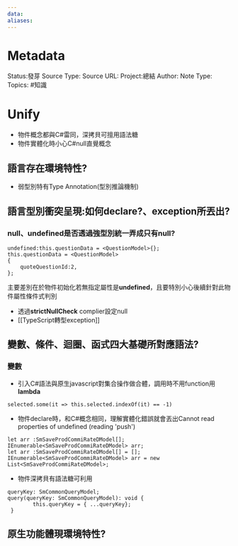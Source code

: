 ```yaml
---
data:
aliases:
---
```

# Metadata
Status:發芽
Source Type:
Source URL:
Project:總結
Author:
Note Type:
Topics:
#知識 
# Unify
- 物件概念都與C#雷同，深拷貝可擅用語法糖
- 物件實體化時小心C#null直覺概念


## 語言存在環境特性?
- 弱型別特有Type Annotation(型別推論機制)


## 語言型別衝突呈現:如何declare?、exception所丟出?
### null、undefined是否透過強型別統一弄成只有null?
```
undefined:this.questionData = <QuestionModel>{};
this.questionData = <QuestionModel>
{
	quoteQuestionId:2,
};
```
主要差別在於物件初始化若無指定屬性是**undefined**，且要特別小心後續針對此物件屬性條件式判別


- 透過**strictNullCheck** complier設定null
- [[TypeScript轉型exception]]
## 變數、條件、迴圈、函式四大基礎所對應語法?
### 變數
- 引入C#語法與原生javascript對集合操作做合體，調用時不用function用**lambda**
```
selected.some(it => this.selected.indexOf(it) == -1)
```
- 物件declare時，和C#概念相同，理解實體化錯誤就會丟出Cannot read properties of undefined (reading 'push')
```
let arr :SmSaveProdCommiRateDModel[];
IEnumerable<SmSaveProdCommiRateDModel> arr;
let arr :SmSaveProdCommiRateDModel[] = [];
IEnumerable<SmSaveProdCommiRateDModel> arr = new List<SmSaveProdCommiRateDModel>;
```
- 物件深拷貝有語法糖可利用
```
queryKey: SmCommonQueryModel;
query(queryKey: SmCommonQueryModel): void {
        this.queryKey = { ...queryKey};
 }
```
## 原生功能體現環境特性?